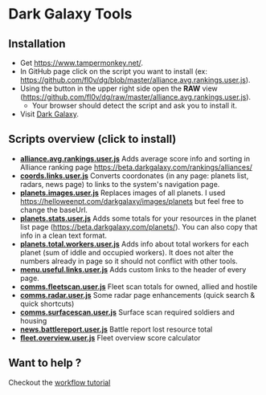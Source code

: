 # Dark Galaxy Tools

## Installation
- Get https://www.tampermonkey.net/.
- In GitHub page click on the script you want to install (ex: https://github.com/fl0v/dg/blob/master/alliance.avg.rankings.user.js).
- Using the button in the upper right side open the **RAW** view (https://github.com/fl0v/dg/raw/master/alliance.avg.rankings.user.js).
  - Your browser should detect the script and ask you to install it.
- Visit [Dark Galaxy](https://darkgalaxy.com).

## Scripts overview (click to install)
- **[alliance.avg.rankings.user.js](https://github.com/fl0v/dg/raw/master/alliance.avg.rankings.user.js)** Adds average score info and sorting in Alliance ranking page https://beta.darkgalaxy.com/rankings/alliances/
- **[coords.links.user.js](https://github.com/fl0v/dg/raw/master/coords.links.user.js)** Converts coordonates (in any page: planets list, radars, news page) to links to the system's navigation page.
- **[planets.images.user.js](https://github.com/fl0v/dg/raw/master/planets.images.user.js)** Replaces images of all planets. I used https://helloweenpt.com/darkgalaxy/images/planets but feel free to change the baseUrl.
- **[planets.stats.user.js](https://github.com/fl0v/dg/raw/master/planets.stats.user.js)** Adds some totals for your resources in the planet list page (https://beta.darkgalaxy.com/planets/). You can also copy that info in a clean text format.
- **[planets.total.workers.user.js](https://github.com/fl0v/dg/raw/master/planets.total.workers.user.js)** Adds info about total workers for each planet (sum of iddle and occupied workers). It does not alter the numbers already in page so it should not conflict with other tools.
- **[menu.useful.links.user.js](https://github.com/fl0v/dg/raw/master/menu.useful.links.user.js)** Adds custom links to the header of every page.
- **[comms.fleetscan.user.js](https://github.com/fl0v/dg/raw/master/comms.fleetscan.user.js)** Fleet scan totals for owned, allied and hostile
- **[comms.radar.user.js](https://github.com/fl0v/dg/raw/master/comms.radar.user.js)** Some radar page enhancements (quick search & quick shortcuts)
- **[comms.surfacescan.user.js](https://github.com/fl0v/dg/raw/master/comms.surfacescan.user.js)** Surface scan required soldiers and housing
- **[news.battlereport.user.js](https://github.com/fl0v/dg/raw/master/news.battlereport.user.js)** Battle report lost resource total
- **[fleet.overview.user.js](https://github.com/fl0v/dg/raw/master/fleet.overview.user.js)** Fleet overview score calculator

## Want to help ?
Checkout the [workflow tutorial](workflow.md)
